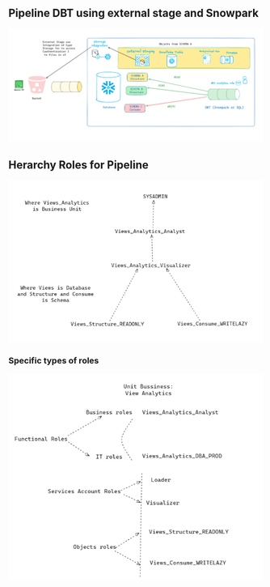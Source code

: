 


## Pipeline DBT using external stage and Snowpark

![alt text](image.png)


## Herarchy Roles for Pipeline

![alt text](image-1.png)

### Specific types of roles

![alt text](image-2.png)